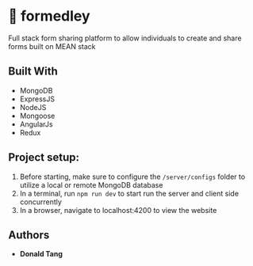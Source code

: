 # :whale2: formedley

Full stack form sharing platform to allow individuals to create and share forms built on MEAN stack

## Built With

* MongoDB
* ExpressJS
* NodeJS
* Mongoose
* AngularJs
* Redux

## Project setup:

1. Before starting, make sure to configure the `/server/configs` folder to utilize a local or remote MongoDB database
2. In a terminal, run `npm run dev` to start run the server and client side concurrently
3. In a browser, navigate to localhost:4200 to view the website

## Authors

* **Donald Tang**
